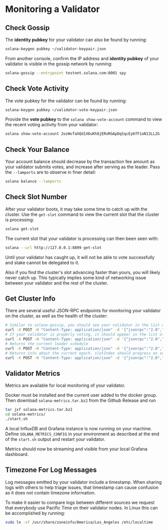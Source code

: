# Monitoring a Validator

## Check Gossip

The **identity pubkey** for your validator can also be found by running:

```bash
solana-keygen pubkey ~/validator-keypair.json
```

From another console, confirm the IP address and **identity pubkey** of your validator is visible in the gossip network by running:

```bash
solana-gossip --entrypoint testnet.solana.com:8001 spy
```

## Check Vote Activity

The vote pubkey for the validator can be found by running:

```bash
solana-keygen pubkey ~/validator-vote-keypair.json
```

Provide the **vote pubkey** to the `solana show-vote-account` command to view the recent voting activity from your validator:

```bash
solana show-vote-account 2ozWvfaXQd1X6uKh8jERoRGApDqSqcEy6fF1oN13LL2G
```

## Check Your Balance

Your account balance should decrease by the transaction fee amount as your validator submits votes, and increase after serving as the leader. Pass the `--lamports` are to observe in finer detail:

```bash
solana balance --lamports
```

## Check Slot Number

After your validator boots, it may take some time to catch up with the cluster. Use the `get-slot` command to view the current slot that the cluster is processing:

```bash
solana get-slot
```

The current slot that your validator is processing can then been seen with:

```bash
solana --url http://127.0.0.1:8899 get-slot
```

Until your validator has caught up, it will not be able to vote successfully and stake cannot be delegated to it.

Also if you find the cluster's slot advancing faster than yours, you will likely never catch up. This typically implies some kind of networking issue between your validator and the rest of the cluster.

## Get Cluster Info

There are several useful JSON-RPC endpoints for monitoring your validator on the cluster, as well as the health of the cluster:

```bash
# Similar to solana-gossip, you should see your validator in the list of cluster nodes
curl -X POST -H "Content-Type: application/json" -d '{"jsonrpc":"2.0","id":1, "method":"getClusterNodes"}' http://testnet.solana.com:8899
# If your validator is properly voting, it should appear in the list of `current` vote accounts. If staked, `stake` should be > 0
curl -X POST -H "Content-Type: application/json" -d '{"jsonrpc":"2.0","id":1, "method":"getVoteAccounts"}' http://testnet.solana.com:8899
# Returns the current leader schedule
curl -X POST -H "Content-Type: application/json" -d '{"jsonrpc":"2.0","id":1, "method":"getLeaderSchedule"}' http://testnet.solana.com:8899
# Returns info about the current epoch. slotIndex should progress on subsequent calls.
curl -X POST -H "Content-Type: application/json" -d '{"jsonrpc":"2.0","id":1, "method":"getEpochInfo"}' http://testnet.solana.com:8899
```

## Validator Metrics

Metrics are available for local monitoring of your validator.

Docker must be installed and the current user added to the docker group. Then download `solana-metrics.tar.bz2` from the Github Release and run

```bash
tar jxf solana-metrics.tar.bz2
cd solana-metrics/
./start.sh
```

A local InfluxDB and Grafana instance is now running on your machine. Define `SOLANA_METRICS_CONFIG` in your environment as described at the end of the `start.sh` output and restart your validator.

Metrics should now be streaming and visible from your local Grafana dashboard.

## Timezone For Log Messages

Log messages emitted by your validator include a timestamp. When sharing logs with others to help triage issues, that timestamp can cause confusion as it does not contain timezone information.

To make it easier to compare logs between different sources we request that everybody use Pacific Time on their validator nodes. In Linux this can be accomplished by running:

```bash
sudo ln -sf /usr/share/zoneinfo/America/Los_Angeles /etc/localtime
```
